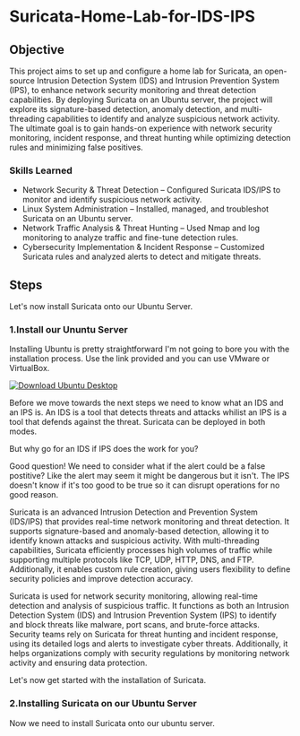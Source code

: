 # Suricata-Home-Lab-for-IDS-IPS

## Objective

This project aims to set up and configure a home lab for Suricata, an open-source Intrusion Detection System (IDS) and Intrusion Prevention System (IPS), to enhance network security monitoring and threat detection capabilities. By deploying Suricata on an Ubuntu server, the project will explore its signature-based detection, anomaly detection, and multi-threading capabilities to identify and analyze suspicious network activity. The ultimate goal is to gain hands-on experience with network security monitoring, incident response, and threat hunting while optimizing detection rules and minimizing false positives.

### Skills Learned

- Network Security & Threat Detection – Configured Suricata IDS/IPS to monitor and identify suspicious network activity.
- Linux System Administration – Installed, managed, and troubleshot Suricata on an Ubuntu server.
- Network Traffic Analysis & Threat Hunting – Used Nmap and log monitoring to analyze traffic and fine-tune detection rules.
- Cybersecurity Implementation & Incident Response – Customized Suricata rules and analyzed alerts to detect and mitigate threats.

## Steps

Let's now install Suricata onto our Ubuntu Server. 

### 1.Install our Ununtu Server
<p>
  Installing Ubuntu is pretty straightforward I'm not going to bore you with the installation process. Use the link provided and you can use VMware or VirtualBox.
</p>

<div>
  <a href="https://ubuntu.com/download/desktop" target="_blank">
    <img src="https://img.shields.io/badge/Download-Ubuntu%20Desktop-orange?logo=ubuntu&logoColor=white" alt="Download Ubuntu Desktop" />
  </a>
</div>

<p>Before we move towards the next steps we need to know what an IDS and an IPS is. An IDS is a tool that detects threats and attacks whilist an IPS is a tool that defends against the threat. Suricata can be deployed in both modes.</p>

<p>But why go for an IDS if IPS does the work for you?</p>

<p>Good question! We need to consider what if the alert could be a false postitive? Like the alert may seem it might be dangerous but it isn't. The IPS doesn't know if it's too good to be true so it can disrupt operations for no good reason.</p>

<p>Suricata is an advanced Intrusion Detection and Prevention System (IDS/IPS) that provides real-time network monitoring and threat detection. It supports signature-based and anomaly-based detection, allowing it to identify known attacks and suspicious activity. With multi-threading capabilities, Suricata efficiently processes high volumes of traffic while supporting multiple protocols like TCP, UDP, HTTP, DNS, and FTP. Additionally, it enables custom rule creation, giving users flexibility to define security policies and improve detection accuracy.</p>

<p>Suricata is used for network security monitoring, allowing real-time detection and analysis of suspicious traffic. It functions as both an Intrusion Detection System (IDS) and Intrusion Prevention System (IPS) to identify and block threats like malware, port scans, and brute-force attacks. Security teams rely on Suricata for threat hunting and incident response, using its detailed logs and alerts to investigate cyber threats. Additionally, it helps organizations comply with security regulations by monitoring network activity and ensuring data protection.</p>

<p>Let's now get started with the installation of Suricata.</p>

### 2.Installing Suricata on our Ubuntu Server
<p>
  Now we need to install Suricata onto our ubuntu server.
</p>

